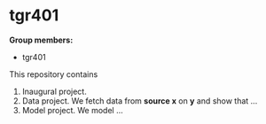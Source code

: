 # tgr401

**Group members:**
- tgr401


This repository contains  
1. Inaugural project. 
2. Data project. We fetch data from **source x** on **y** and show that ...
3. Model project. We model ...
